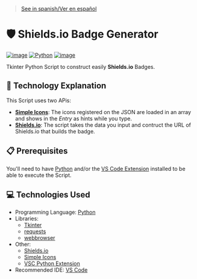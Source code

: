 > [See in spanish/Ver en español](https://github.com/LuisMiSanVe/ShieldBadgeGenerator/blob/main/README.es.md)
# 🛡️ Shields.io Badge Generator
[![image](https://img.shields.io/badge/Visual_Studio_Code-0078D4?style=for-the-badge&logo=visual%20studio%20code&logoColor=white)](https://code.visualstudio.com/)
[![Python](https://img.shields.io/badge/python-3670A0?style=for-the-badge&logo=python&logoColor=ffdd54)](https://www.python.org/)
[![image](https://img.shields.io/badge/Shields.io-%2356f34e.svg?style=for-the-badge&logo=Shields.io&logoColor=373737)](https://shields.io/)

Tkinter Python Script to construct easily **Shields.io** Badges.

## 📝 Technology Explanation
This Script uses two APis:
- **[Simple Icons](https://raw.githubusercontent.com/simple-icons/simple-icons/develop/_data/simple-icons.json)**: The icons registered on the JSON are loaded in an array and shows in the *Entry* as hints while you type.
- **[Shields.io](https://shields.io/)**: The script takes the data you input and contruct the URL of Shields.io that builds the badge.

## 📋 Prerequisites
You'll need to have [Python](https://www.python.org/) and/or the [VS Code Extension](https://marketplace.visualstudio.com/items?itemName=ms-python.python) installed to be able to execute the Script.

## 💻 Technologies Used
- Programming Language: [Python](https://www.python.org/)
- Libraries:
  - [Tkinter](https://docs.python.org/es/3.13/library/tkinter.html)
  - [requests](https://pypi.org/project/requests/)
  - [webbrowser](https://docs.python.org/3/library/webbrowser.html)
- Other:
  - [Shields.io](https://shields.io/)
  - [Simple Icons](https://raw.githubusercontent.com/simple-icons/simple-icons/develop/_data/simple-icons.json)
  - [VSC Python Extension](https://marketplace.visualstudio.com/items?itemName=ms-python.python)
- Recommended IDE: [VS Code](https://code.visualstudio.com/)
